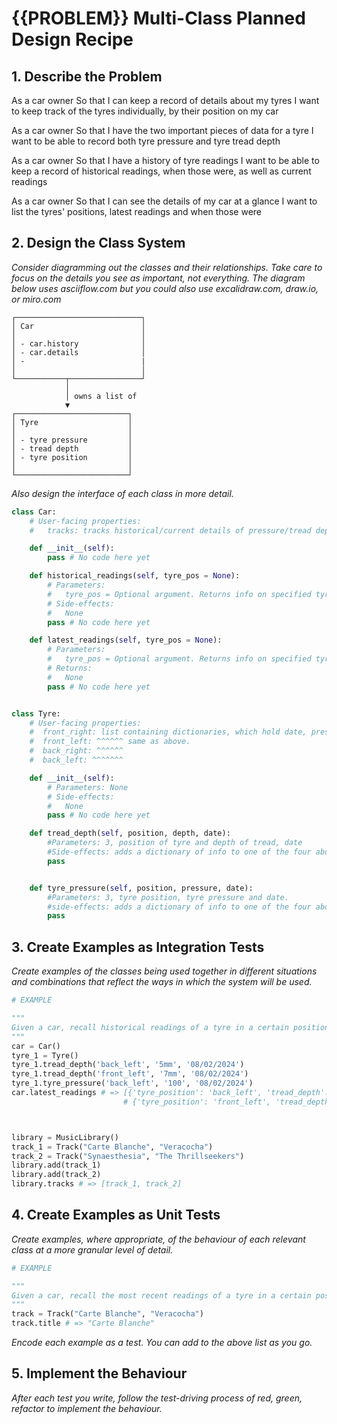 # {{PROBLEM}} Multi-Class Planned Design Recipe

## 1. Describe the Problem

As a car owner
So that I can keep a record of details about my tyres
I want to keep track of the tyres individually, by their position on my car

As a car owner
So that I have the two important pieces of data for a tyre
I want to be able to record both tyre pressure and tyre tread depth

As a car owner
So that I have a history of tyre readings
I want to be able to keep a record of historical readings, when those were, as well as current readings

As a car owner
So that I can see the details of my car at a glance
I want to list the tyres' positions, latest readings and when those were


## 2. Design the Class System

_Consider diagramming out the classes and their relationships. Take care to
focus on the details you see as important, not everything. The diagram below
uses asciiflow.com but you could also use excalidraw.com, draw.io, or miro.com_

```
┌────────────────────────────┐
│ Car                        │
│                            │
│ - car.history              │
│ - car.details              │
│ -                          |
│                            │
└───────────┬────────────────┘
            │
            │ owns a list of
            ▼
┌─────────────────────────┐
│ Tyre                    │
│                         │
│ - tyre pressure         │
│ - tread depth           │
│ - tyre position         │
│                         │
└─────────────────────────┘
```

_Also design the interface of each class in more detail._

```python
class Car:
    # User-facing properties:
    #   tracks: tracks historical/current details of pressure/tread depth readings.

    def __init__(self):
        pass # No code here yet

    def historical_readings(self, tyre_pos = None):
        # Parameters:
        #   tyre_pos = Optional argument. Returns info on specified tyre if called. If not, returns all tyre info.
        # Side-effects:
        #   None
        pass # No code here yet

    def latest_readings(self, tyre_pos = None):
        # Parameters:
        #   tyre_pos = Optional argument. Returns info on specified tyre if called. If not, returns all tyre info.
        # Returns:
        #   None
        pass # No code here yet


class Tyre:
    # User-facing properties:
    #  front_right: list containing dictionaries, which hold date, pressure and tread depth key:value pairs. (3 per dictionary, creates new dictionary for each date)
    #  front_left: ^^^^^^ same as above.
    #  back_right: ^^^^^^
    #  back_left: ^^^^^^^

    def __init__(self):
        # Parameters: None
        # Side-effects:
        #   None
        pass # No code here yet

    def tread_depth(self, position, depth, date):
        #Parameters: 3, position of tyre and depth of tread, date
        #Side-effects: adds a dictionary of info to one of the four above lists.
        pass


    def tyre_pressure(self, position, pressure, date):
        #Parameters: 3, tyre position, tyre pressure and date.
        #side-effects: adds a dictionary of info to one of the four above lists.
        pass


```

## 3. Create Examples as Integration Tests

_Create examples of the classes being used together in different situations and
combinations that reflect the ways in which the system will be used._

```python
# EXAMPLE

"""
Given a car, recall historical readings of a tyre in a certain position
"""
car = Car()
tyre_1 = Tyre()
tyre_1.tread_depth('back_left', '5mm', '08/02/2024')
tyre_1.tread_depth('front_left', '7mm', '08/02/2024')
tyre_1.tyre_pressure('back_left', '100', '08/02/2024')
car.latest_readings # => [{'tyre_position': 'back_left', 'tread_depth': '5mm', 'date': '08/02/2024', 'tyre_pressure': '100'}
                         # {'tyre_position': 'front_left', 'tread_depth': '7mm', 'date': '08/02/2024'}



library = MusicLibrary()
track_1 = Track("Carte Blanche", "Veracocha")
track_2 = Track("Synaesthesia", "The Thrillseekers")
library.add(track_1)
library.add(track_2)
library.tracks # => [track_1, track_2]
```

## 4. Create Examples as Unit Tests

_Create examples, where appropriate, of the behaviour of each relevant class at
a more granular level of detail._

```python
# EXAMPLE

"""
Given a car, recall the most recent readings of a tyre in a certain position
"""
track = Track("Carte Blanche", "Veracocha")
track.title # => "Carte Blanche"
```

_Encode each example as a test. You can add to the above list as you go._

## 5. Implement the Behaviour

_After each test you write, follow the test-driving process of red, green,
refactor to implement the behaviour._
